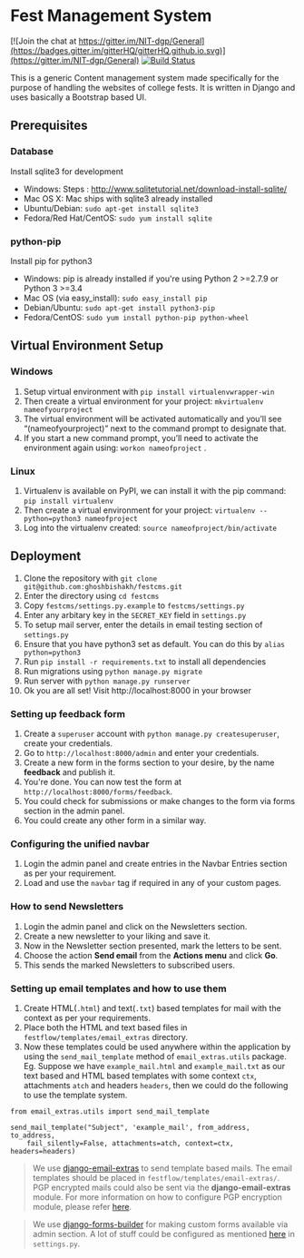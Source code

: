 # Fest Management System

[![Join the chat at https://gitter.im/NIT-dgp/General](https://badges.gitter.im/gitterHQ/gitterHQ.github.io.svg)](https://gitter.im/NIT-dgp/General) [![Build Status](https://travis-ci.org/NIT-dgp/festcms.svg?branch=master)](https://travis-ci.org/NIT-dgp/festcms)

This is a generic Content management system made specifically for the purpose of handling the websites of college fests. It is written in Django and uses basically a Bootstrap based UI.

## Prerequisites

### Database

Install sqlite3 for development

* Windows: Steps : http://www.sqlitetutorial.net/download-install-sqlite/
* Mac OS X: Mac ships with sqlite3 already installed
* Ubuntu/Debian: `sudo apt-get install sqlite3`
* Fedora/Red Hat/CentOS: `sudo yum install sqlite`

### python-pip

Install pip for python3

* Windows: pip is already installed if you're using Python 2 >=2.7.9 or Python 3 >=3.4
* Mac OS (via easy_install): `sudo easy_install pip`
* Debian/Ubuntu: `sudo apt-get install python3-pip`
* Fedora/CentOS: `sudo yum install python-pip python-wheel`

## Virtual Environment Setup
### Windows
1. Setup virtual environment with `pip install virtualenvwrapper-win`
2. Then create a virtual environment for your project: `mkvirtualenv nameofyourproject`
3. The virtual environment will be activated automatically and you’ll see “(nameofyourproject)” next to the command prompt to designate that. 
4. If you start a new command prompt, you’ll need to activate the environment again using: `workon nameofproject` .

### Linux
1. Virtualenv is available on PyPI, we can install it with the pip command: `pip install virtualenv`
2. Then create a virtual environment for your project: `virtualenv --python=python3 nameofproject`
3. Log into the virtualenv created: `source nameofproject/bin/activate`

## Deployment

1. Clone the repository with `git clone git@github.com:ghoshbishakh/festcms.git`
2. Enter the directory using `cd festcms`
3. Copy `festcms/settings.py.example` to `festcms/settings.py`
4. Enter any arbitary key in the `SECRET_KEY` field in `settings.py`
5. To setup mail server, enter the details in email testing section of `settings.py`
6. Ensure that you have python3 set as default. You can do this by `alias python=python3`
7. Run `pip install -r requirements.txt` to install all dependencies
8. Run migrations using `python manage.py migrate`
9. Run server with `python manage.py runserver`
10. Ok you are all set! Visit http://localhost:8000 in your browser

### Setting up feedback form
1. Create a `superuser` account with `python manage.py createsuperuser`, create your credentials.
2. Go to `http://localhost:8000/admin` and enter your credentials.
3. Create a new form in the forms section to your desire, by the name **feedback** and publish it.
4. You're done. You can now test the form at `http://localhost:8000/forms/feedback`.
5. You could check for submissions or make changes to the form via forms section in the admin panel.
6. You could create any other form in a similar way.

### Configuring the unified navbar
1. Login the admin panel and create entries in the Navbar Entries section as per your requirement.
2. Load and use the `navbar` tag if required in any of your custom pages.

### How to send Newsletters
1. Login the admin panel and click on the Newsletters section.
2. Create a new newsletter to your liking and save it.
3. Now in the Newsletter section presented, mark the letters to be sent.
4. Choose the action **Send email** from the **Actions menu** and click **Go**.
5. This sends the marked Newsletters to subscribed users.

### Setting up email templates and how to use them
1. Create HTML(`.html`) and text(`.txt`) based templates for mail with the context as per your requirements.
2. Place both the HTML and text based files in `festflow/templates/email_extras` directory.
3. Now these templates could be used anywhere within the application by using the `send_mail_template`
method of `email_extras.utils` package.
Eg. Suppose we have `example_mail.html` and `example_mail.txt` as our text based and HTML based templates
with some context `ctx`, attachments `atch` and headers `headers`, then we could do the following to use
the template system.

```
from email_extras.utils import send_mail_template

send_mail_template("Subject", 'example_mail', from_address, to_address,
    fail_silently=False, attachments=atch, context=ctx, headers=headers)
```

> We use [django-email-extras][3] to send template based mails. The email templates should be placed in
> `festflow/templates/email-extras/`.
> PGP encrypted mails could also be sent via the **django-email-extras** module.
> For more information on how to configure PGP encryption module, please refer [here][4].

> We use [django-forms-builder][1] for making custom forms available via admin section.
> A lot of stuff could be configured as mentioned [here][2] in `settings.py`.

[1]:https://github.com/stephenmcd/django-forms-builder
[2]:https://github.com/stephenmcd/django-forms-builder/blob/master/README.rst
[3]:https://github.com/stephenmcd/django-email-extras
[4]:https://github.com/stephenmcd/django-email-extras#configuration
